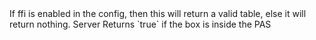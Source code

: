 <function name="getffi" parent="jit" type="libraryfunc">
	<description>
		If ffi is enabled in the config, then this will return a valid table, else it will return nothing.
		<added version="0.8"></added>
	</description>
	<realm>Server</realm>
	<rets>
		<ret name="ffi" type="table">Returns `true` if the box is inside the PAS</ret>
	</rets>
</function>